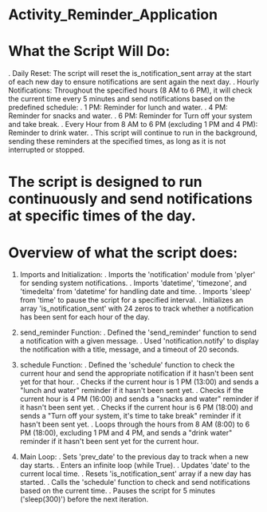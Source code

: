 # Activity_Reminder_Application

# What the Script Will Do:
  . Daily Reset: The script will reset the is_notification_sent array at the start of each new day to ensure notifications are sent again the next day.
  . Hourly Notifications: Throughout the specified hours (8 AM to 6 PM), it will check the current time every 5 minutes and send notifications based on the predefined schedule:
  . 1 PM: Reminder for lunch and water.
  . 4 PM: Reminder for snacks and water.
  . 6 PM: Reminder for Turn off your system and take break.
  . Every Hour from 8 AM to 6 PM (excluding 1 PM and 4 PM): Reminder to drink water.
  . This script will continue to run in the background, sending these reminders at the specified times, as long as it is not interrupted or stopped.


# The script is designed to run continuously and send notifications at specific times of the day.
  
# Overview of what the script does:

1) Imports and Initialization:
  . Imports the 'notification' module from 'plyer' for sending system notifications.
  . Imports 'datetime', 'timezone', and 'timedelta' from 'datetime' for handling date and time.
  . Imports 'sleep' from 'time' to pause the script for a specified interval.
  . Initializes an array 'is_notification_sent' with 24 zeros to track whether a notification has been sent for each hour of the day.

2) send_reminder Function:
  . Defined the 'send_reminder' function to send a notification with a given message.
  . Used 'notification.notify' to display the notification with a title, message, and a timeout of 20 seconds.

3) schedule Function:
  . Defined the 'schedule' function to check the current hour and send the appropriate notification if it hasn't been sent yet for that hour.
  . Checks if the current hour is 1 PM (13:00) and sends a "lunch and water" reminder if it hasn't been sent yet.
  . Checks if the current hour is 4 PM (16:00) and sends a "snacks and water" reminder if it hasn't been sent yet.
  . Checks if the current hour is 6 PM (18:00) and sends a "Turn off your system, it's time to take break" reminder if it hasn't been sent yet.
  . Loops through the hours from 8 AM (8:00) to 6 PM (18:00), excluding 1 PM and 4 PM, and sends a "drink water" reminder if it hasn't been sent yet for the current hour.
   
4) Main Loop:
  . Sets 'prev_date' to the previous day to track when a new day starts.
  . Enters an infinite loop (while True).
  . Updates 'date' to the current local time.
  . Resets 'is_notification_sent' array if a new day has started.
  . Calls the 'schedule' function to check and send notifications based on the current time.
  . Pauses the script for 5 minutes ('sleep(300)') before the next iteration.
